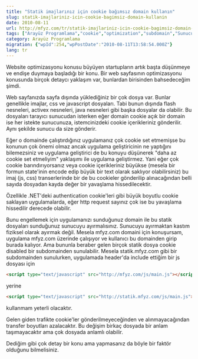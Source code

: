 ```yaml
---
title: "Statik imajlarınız için cookie bağımsız domain kullanın"
slug: statik-imajlariniz-icin-cookie-bagimsiz-domain-kullanin
date: 2010-08-11
url: http://mfyz.com/tr/statik-imajlariniz-icin-cookie-bagimsiz-domain-kullanin/
tags: ["Arayüz Programlama","cookie","optimization","subdomain","Sunucu Programlama"]
category: Arayüz Programlama
migration: {"wpId":254,"wpPostDate":"2010-08-11T13:58:54.000Z"}
lang: tr
---
```


Website optimizasyonu konusu büyüyen startupların artık başta düşünmeye ve endişe duymaya başladığı bir konu. Bir web sayfasının optimizasyonu konusunda birçok detaycı yaklaşım var, bunlardan birisinden bahsedeceğim şimdi.

Web sayfanızda sayfa dışında yüklediğiniz bir çok dosya var. Bunlar genellikle imajlar, css ve javascript dosyaları. Tabi bunun dışında flash nesneleri, activex nesneleri, java nesneleri gibi başka dosyalar da olabilir. Bu dosyaları tarayıcı sunucudan isterken eğer domain cookie açık bir domain ise her istekte sunucunuza, istemcinizdeki cookie içerikleriniz gönderilir. Aynı şekilde sunucu da size gönderir.

Eğer o domainde çalıştırdığınız uygulamanız çok cookie set etmemişse bu konunun çok önemi olmaz ancak uygulama geliştiricinin ne yaptığını bilemezsiniz ve uygulama geliştirici de bu konuyu düşünerek "daha az cookie set etmeliyim" yaklaşımı ile uygulama geliştirmez. Yani eğer çok cookie barındırıyorsanız veya cookie içerikleriniz büyükse (mesela bir formun state'inin encode edip büyük bir text olarak saklıyor olabilirsiniz) bu imaj (js, css) transerlerinde bir de bu cookieler gönderilip alınacağından belli sayıda dosyadan kayda değer bir yavaşlama hissedilecektir.

Özellikle .NET'deki authentication cookie'leri gibi büyük boyutlu cookie saklayan uygulamalarda, eğer http request sayınız çok ise bu yavaşlama hissedilir derecede olabilir.

Bunu engellemek için uygulamanızı sunduğunuz domain ile bu statik dosyaları sunduğunuz sunucuyu ayırmalısınız. Sunucuyu ayırmaktan kastım fiziksel olarak ayırmak değil. Mesela mfyz.com domaini için konuşursam, uygulama mfyz.com üzerinde çalışıyor ve kullanıcı bu domainden girip burada kalıyor. Ama bununla beraber gelen birçok statik dosya cookie disabled bir subdomainden sunulabilir. Mesela statik.mfyz.com gibi bir subdomainden sunulurken, uygulamada header'da include ettiğim bir js dosyası için
```html
<script type="text/javascript" src="http://mfyz.com/js/main.js"></script>

```
yerine
```html
<script type="text/javascript" src="http://statik.mfyz.com/js/main.js"></script>

```
kullanmam yeterli olacaktır.

Gelen giden trafikte cookie'ler gönderilmeyeceğinden ve alınmayacağından transfer boyutları azalacaktır. Bu değişim birkaç dosyada bir anlam taşımayacaktır ama çok dosyada anlamlı olabilir.

Dediğim gibi çok detay bir konu ama yapmasanız da böyle bir faktör olduğunu bilmelisiniz.